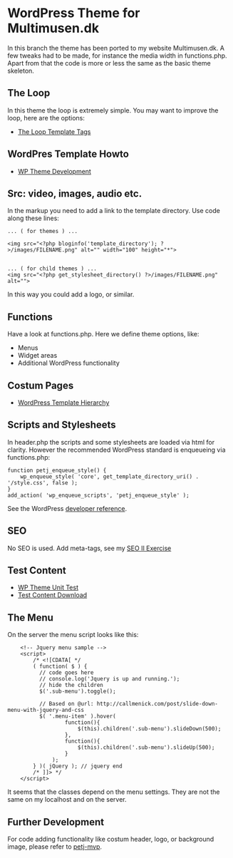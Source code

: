 # WordPress Theme for Multimusen.dk

In this branch the theme has been ported to my website Multimusen.dk. A few tweaks had to be made,
for instance the media width in functions.php. Apart from that the code is more or less the
same as the basic theme skeleton.

## The Loop

In this theme the loop is extremely simple. You may want to improve the loop, here are the options:

* [The Loop Template Tags](https://codex.wordpress.org/Template_Tags)

## WordPres Template Howto

* [WP Theme Development](https://codex.wordpress.org/Theme_Development)

## Src: video, images, audio etc.

In the markup you need to add a link to the template directory. Use code along these lines:

~~~~
... ( for themes ) ...

<img src="<?php bloginfo('template_directory'); ?>/images/FILENAME.png" alt="" width="100" height="*">


... ( for child themes ) ...
<img src="<?php get_stylesheet_directory() ?>/images/FILENAME.png" alt="">
~~~~

In this way you could add a logo, or similar.

## Functions

Have a look at functions.php. Here we define theme options, like:

* Menus
* Widget areas
* Additional WordPress functionality

## Costum Pages

* [WordPress Template Hierarchy](https://developer.wordpress.org/themes/basics/template-hierarchy/)

## Scripts and Stylesheets

In header.php the scripts and some stylesheets are loaded via html for clarity. However the recommended WordPress standard
is enqueueing via functions.php:

```
function petj_enqueue_style() {
	wp_enqueue_style( 'core', get_template_directory_uri() . '/style.css', false );
}
add_action( 'wp_enqueue_scripts', 'petj_enqueue_style' );
```

See the WordPress [developer reference](https://developer.wordpress.org/reference/functions/wp_enqueue_style/).

## SEO

No SEO is used. Add meta-tags, see my [SEO II Exercise](https://github.com/asathoor/SEO-II-exercise)

## Test Content

* [WP Theme Unit Test](https://codex.wordpress.org/Theme_Unit_Test)
* [Test Content Download](https://wpcom-themes.svn.automattic.com/demo/theme-unit-test-data.xml)

## The Menu

On the server the menu script looks like this:

```
	<!-- Jquery menu sample --> 
	<script> 
		/* <![CDATA[ */ 
		( function( $ ) { 
		  // code goes here 
		  // console.log('Jquery is up and running.'); 
		  // hide the children 
		  $('.sub-menu').toggle(); 

		  // Based on @url: http://callmenick.com/post/slide-down-menu-with-jquery-and-css 
		  $( '.menu-item' ).hover( 
		          function(){ 
		              $(this).children('.sub-menu').slideDown(500); 
		          }, 
		          function(){ 
		              $(this).children('.sub-menu').slideUp(500); 
		          } 
		      ); 
		} )( jQuery ); // jquery end 
		/* ]]> */ 
	</script> 
```

It seems that the classes depend on the menu settings. They are not 
the same on my localhost and on the server.

## Further Development

For code adding functionality like costum header, logo, or background image, please refer to [petj-mvp](https://github.com/asathoor/petj-mvp).


